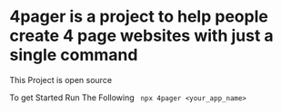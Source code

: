 # 4pager is a project to help people create 4 page websites with just a single command
This Project is open source 

To get Started Run The Following
` npx 4pager <your_app_name>`
